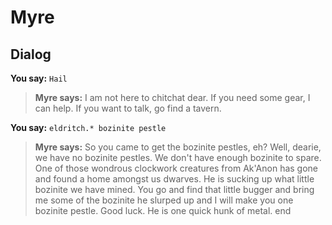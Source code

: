 # Myre
## Dialog

**You say:** `Hail`



>**Myre says:** I am not here to chitchat dear. If you need some gear, I can help. If you want to talk, go find a tavern.

**You say:** `eldritch.* bozinite pestle`



>**Myre says:** So you came to get the bozinite pestles, eh? Well, dearie, we have no bozinite pestles. We don't have enough bozinite to spare. One of those wondrous clockwork creatures from Ak'Anon has gone and found a home amongst us dwarves. He is sucking up what little bozinite we have mined. You go and find that little bugger and bring me some of the bozinite he slurped up and I will make you one bozinite pestle. Good luck. He is one quick hunk of metal.
end





